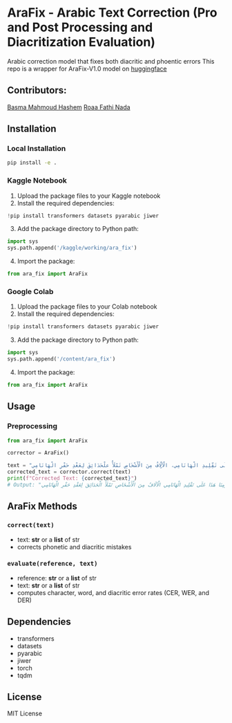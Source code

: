 # AraFix - Arabic Text Correction (Pro and Post Processing and Diacritization Evaluation)

Arabic correction model that fixes both diacritic and phoentic errors
This repo is a wrapper for AraFix-V1.0 model on [huggingface](https://huggingface.co/CUAIStudents/AraFix-V1.0)

## Contributors:

[Basma Mahmoud Hashem](https://github.com/Basma2423/) 
[Roaa Fathi Nada](https://github.com/rFathi03) 

## Installation

### Local Installation
```bash
pip install -e .
```

### Kaggle Notebook
1. Upload the package files to your Kaggle notebook
2. Install the required dependencies:
```python
!pip install transformers datasets pyarabic jiwer
```
3. Add the package directory to Python path:
```python
import sys
sys.path.append('/kaggle/working/ara_fix')
```
4. Import the package:
```python
from ara_fix import AraFix
```

### Google Colab
1. Upload the package files to your Colab notebook
2. Install the required dependencies:
```python
!pip install transformers datasets pyarabic jiwer
```
3. Add the package directory to Python path:
```python
import sys
sys.path.append('/content/ara_fix')
```
4. Import the package:
```python
from ara_fix import AraFix
```

## Usage

### Preprocessing
```python
from ara_fix import AraFix

corrector = AraFix()

text = "فِي يَوْمِنَا هَذَا وَاصَرَ الشَّعْبُ الْيَابَانِيُّ إِلٌى يَوْمِنَا هَذَا عَلَى تَقِّلِيدِ الْهَانَامِي، الْآلٍّافُ مِنَ الْأَشْخَاصِ تَمْلَأُ علْحَدَائِقَ لِعَغْدِ حَفْرِ الْهَانَامِي"
corrected_text = corrector.correct(text)
print(f"Corrected Text: {corrected_text}")
# Output: "فِي يَوْمِنَا هَذَا وَاصَلَ الشَّعْبُ الْيَابَانِيُّ إِلَى يَوْمِنَا هَذَا عَلَى تَقْلِيدِ الْهَانَامِي الْآلَافُ مِنَ الْأَشْخَاصِ تَمْلَأُ الْحَدَائِقَ لِعَقْدِ حَفْرِ الْهَانَامِي"
```


## AraFix Methods

### `correct(text)`
- text: **str** or a **list** of str
- corrects phonetic and diacritic mistakes

### `evaluate(reference, text)`
- reference: **str** or a **list** of str
- text: **str** or a **list** of str
- computes character, word, and diacritic error rates (CER, WER, and DER)

## Dependencies
- transformers
- datasets
- pyarabic
- jiwer
- torch
- tqdm

## License
MIT License
